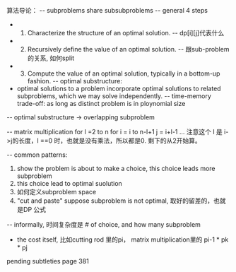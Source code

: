 算法导论： 
-- subproblems share subsubproblems
-- general 4 steps
  - 1. Characterize the structure of an optimal solution.  -- dp[i][j]代表什么 
  - 2. Recursively define the value of an optimal solution. -- 跟sub-problem的关系, 如何split 
  - 3. Compute the value of an optimal solution, typically in a bottom-up fashion.
-- optimal substructure: 
  - optimal solutions to a problem incorporate optimal solutions to related subproblems, which we may solve independently.
-- time-memory trade-off: as long as distinct problem is in ploynomial size 

-- optimal substructure -> overlapping subproblem 

-- matrix multiplication 
   for l =2 to n
    for i = i to n-l+1
      j = i+l-1
     ...
   注意这个 l 是 i->j的长度，l ==0 时，也就是没有乘法，所以都是0. 剩下的从2开始算。 

-- common patterns:
1. show the problem is about to make a choice, this choice leads more subproblem 
2. this choice lead to optimal suolution
3. 如何定义subproblem space 
4. "cut and paste" suppose subproblem is not optimal, 取好的留差的，也就是DP 公式

-- informally, 时间复杂度是 # of choice, and how many subproblem 
  - the cost itself, 比如cutting rod 里的pi， matrix multiplication里的 pi-1 * pk * pj

pending subtleties page 381
